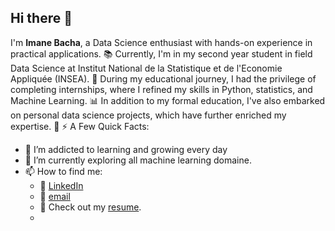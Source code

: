 ## Hi there 👋 
I'm **Imane Bacha**, a Data Science enthusiast with hands-on experience in practical applications. 📚 Currently, I'm in my second year student in field Data Science at Institut National de la Statistique et de l'Economie Appliquée (INSEA). 💼 During my educational journey, I had the privilege of completing internships, where I refined my skills in Python, statistics, and Machine Learning. 📊 In addition to my formal education, I've also embarked on personal data science projects, which have further enriched my expertise. 🚀
⚡ A Few Quick Facts:
- 🌱 I’m addicted to learning and growing every day
- 🧮 I’m currently exploring all machine learning domaine.
- 📫 How to find me: 
   - :office: [LinkedIn](https://www.linkedin.com/in/imane-b-374692161/)
   - :e-mail: [email](imanebacha10@gmail.com)
   - 🧾 Check out my [resume](file:///C:/Users/HP/Desktop/INSEA/Imane%20bacha%20cv.pdf).
   - 

